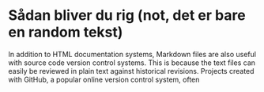 # Sådan bliver du rig (not, det er bare en random tekst)
In addition to HTML documentation systems, Markdown files are also useful with source code version control systems.
This is because the text files can easily be reviewed in plain text against historical revisions. 
Projects created with GitHub, a popular online version control system, often
